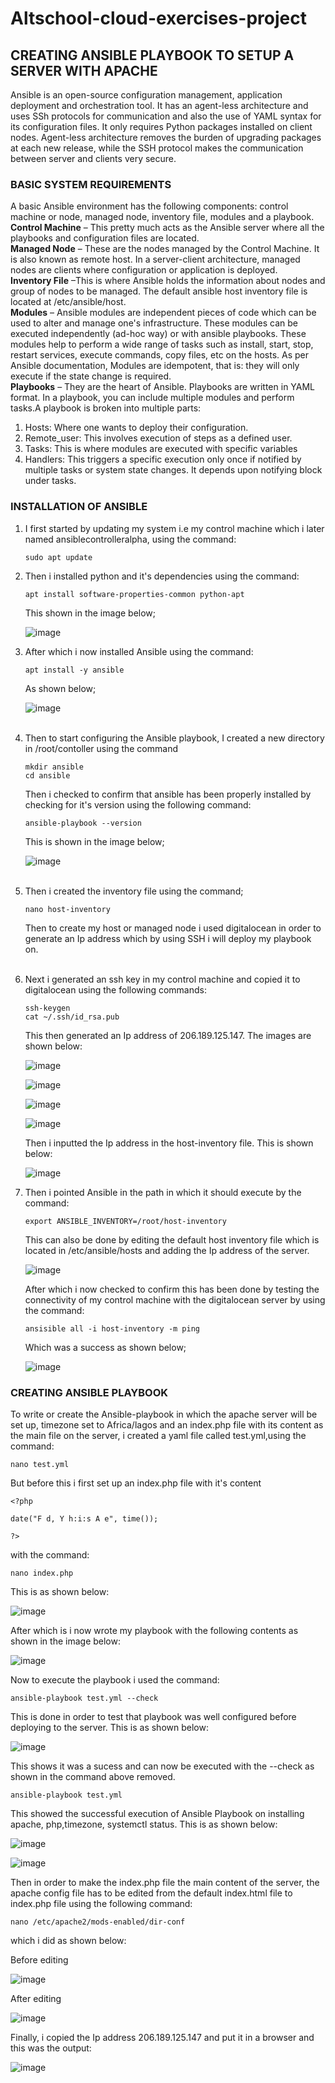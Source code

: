 # Altschool-cloud-exercises-project     
## **CREATING ANSIBLE PLAYBOOK TO SETUP A SERVER WITH APACHE**
Ansible is an open-source configuration management, application deployment and orchestration tool. It has an agent-less architecture and uses SSh protocols for communication and also the use of YAML syntax for its configuration files. It only requires Python packages installed on client nodes. Agent-less architecture removes the burden of upgrading packages at each new release, while the SSH protocol makes the communication between server and clients very secure. 

### **BASIC SYSTEM REQUIREMENTS**
A basic Ansible environment has the following components: control machine or node, managed node, inventory file, modules and a playbook.<br>
**Control Machine** – This pretty much acts as the Ansible server where all the playbooks and configuration files are located.<br>
**Managed Node** – These are the nodes managed by the Control Machine. It is also known as remote host. In a server-client architecture, managed nodes are clients where configuration or application is deployed.<br>
**Inventory File** –This is where Ansible holds the information about nodes and group of nodes to be managed. The default ansible host inventory file is located at /etc/ansible/host.<br>
**Modules** – Ansible modules are independent pieces of code which can be used to alter and manage one's infrastructure. These modules can be executed independently (ad-hoc way) or with ansible playbooks. These modules help to perform a wide range of tasks such as install, start, stop, restart services, execute commands, copy files, etc on the hosts. As per Ansible documentation, Modules are idempotent, that is: they will only execute if the state change is required.<br>
**Playbooks** – They are the heart of Ansible. Playbooks are written in YAML format. In a playbook, you can include multiple modules and perform tasks.A playbook is broken into multiple parts:<ol>
<li>Hosts: Where one wants to deploy their configuration.</li>
<li>Remote_user: This involves execution of steps as a defined user.</li>
<li>Tasks: This is where modules are executed with specific variables</li>
<li>Handlers: This triggers a specific execution only once if notified by multiple tasks or system state changes. It depends upon notifying block under tasks.</li>
</ol>

### INSTALLATION OF ANSIBLE
<ol>
<li>I first started by updating my system i.e my control machine which i later named ansiblecontrolleralpha, using the command: 
 
 `sudo apt update`
</li>
<li>Then i installed python and it's dependencies using the command:

`apt install software-properties-common python-apt`

This shown in the image below;


![image](https://user-images.githubusercontent.com/105982108/198492834-2b1dfc76-1f95-49b3-9f55-3a98339cfef3.png)



<li>After which i now installed Ansible using the command:

`apt install -y ansible `

As shown below;

![image](https://user-images.githubusercontent.com/105982108/198493552-7f175f93-1499-4691-8dd8-696a56a35130.png)


</li><br>
<li>Then to start configuring the Ansible playbook, I created a new directory in /root/contoller using the command

`mkdir ansible`<br>
`cd ansible`

Then i checked to confirm that ansible has been properly installed by checking for it's version using the following command:

`ansible-playbook --version`<br>

This is shown in the image below;

![image](https://user-images.githubusercontent.com/105982108/198494228-f07b8970-c458-4701-bf8f-2a0437c79491.png)

</li><br>
<li>Then i created the inventory file using the command;

`nano host-inventory`

Then to create my host or managed node i used digitalocean in order to generate an Ip address which by using SSH i will deploy my playbook on. 

</li><br>

<li>Next i generated an ssh key in my control machine and copied it to digitalocean using the following commands:

`ssh-keygen`<br>
`cat ~/.ssh/id_rsa.pub`

This then generated an Ip address of 206.189.125.147. The images are shown below:

![image](https://user-images.githubusercontent.com/105982108/198494602-299348ff-1cd7-47dd-bcdf-0c445fe8a460.png)


![image](https://user-images.githubusercontent.com/105982108/198494718-39e66a52-a132-4763-b925-1af4deca047a.png)


![image](https://user-images.githubusercontent.com/105982108/198494503-4bcf606f-0fc6-4462-b431-0c9e6b5857c6.png)


![image](https://user-images.githubusercontent.com/105982108/198494817-7099ae81-57ac-495f-a078-4589338776c8.png)


Then i inputted the Ip address in the host-inventory file. This is shown below:

![image](https://user-images.githubusercontent.com/105982108/198494389-9771a536-bd5b-4a45-8b86-d5e6a1759059.png)


<li>Then i pointed Ansible in the path in which it should execute by the command:  

`export ANSIBLE_INVENTORY=/root/host-inventory`

This can also be done by editing the default host inventory file which is located in /etc/ansible/hosts and adding the Ip address of the server.
 
![image](https://user-images.githubusercontent.com/105982108/198494947-ecd81197-e53a-42d1-9c6e-94010136a519.png)

After which i now checked to confirm this has been done by testing the connectivity of my control machine with the digitalocean server by using the command:

`ansisible all -i host-inventory -m ping`

Which was a success as shown below;

![image](https://user-images.githubusercontent.com/105982108/198495073-875987ec-f08f-4fd7-a4ca-a9f4805a3e5f.png)

</ol>

### CREATING ANSIBLE PLAYBOOK

To write or create the Ansible-playbook in which the apache server will be set up, timezone set to Africa/lagos and an index.php file with its content as the main file on the server, i created a yaml file called test.yml,using the command:

`nano test.yml`

 But before this i first set up an index.php file with it's content
 
 `<?php`

 `date("F d, Y h:i:s A e", time());`

`?>`

  with the command:

`nano index.php`

This is as shown below:

![image](https://user-images.githubusercontent.com/105982108/198495182-41ba6b91-46f4-440e-b684-81e6b32fd2da.png)


After which is i now wrote my playbook with the following contents as shown in the image below:

![image](https://user-images.githubusercontent.com/105982108/198495275-517a87cf-5756-4f42-8c63-8be6bc9b75d8.png)


Now to execute the playbook i used the command:

`ansible-playbook test.yml --check`

This is done in order to test that playbook was well configured before deploying to the server. This is as shown below:

![image](https://user-images.githubusercontent.com/105982108/198495453-a0f8d153-7d2d-45b1-b6ae-8f2b6a572101.png)


This shows it was a sucess and can now be executed with the --check as shown in the command above removed.

`ansible-playbook test.yml`

 This showed the successful execution of Ansible Playbook on installing apache, php,timezone, systemctl status. This is as shown below:

![image](https://user-images.githubusercontent.com/105982108/198495560-f36d498a-ac32-4c02-be1b-e1bdda76d61e.png)

![image](https://user-images.githubusercontent.com/105982108/198495710-9a346448-e875-4b19-980f-0dea5f816db7.png)



Then in order to make the index.php file the main content of the server, the apache config file has to be edited from the default index.html file to index.php file using the following command:

`nano /etc/apache2/mods-enabled/dir-conf`

 which i did as shown below:

Before editing

![image](https://user-images.githubusercontent.com/105982108/198495821-afb2ab9f-0259-4934-8b0a-82f10c8857a3.png)


After editing


![image](https://user-images.githubusercontent.com/105982108/198496042-bb6f6c04-bb6a-4e6e-81a7-dc6b23492ecd.png)



Finally, i copied the Ip address 206.189.125.147 and put it in a browser and this was the output:


![image](https://user-images.githubusercontent.com/105982108/198496341-02a5fa1f-e29d-426f-9fdd-2ad15405f068.png)
